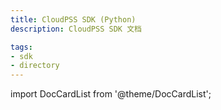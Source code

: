 ```yaml
---
title: CloudPSS SDK (Python)
description: CloudPSS SDK 文档

tags:
- sdk
- directory
---
```


import DocCardList from '@theme/DocCardList';

<DocCardList />